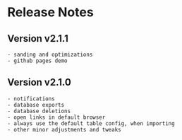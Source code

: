# Release Notes

## Version v2.1.1
	- sanding and optimizations
	- github pages demo

## Version v2.1.0
	- notifications
	- database exports
	- database deletions
	- open links in default browser
	- always use the default table config, when importing
	- other minor adjustments and tweaks
